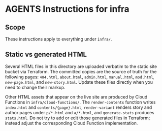 # AGENTS Instructions for infra

## Scope

These instructions apply to everything under `infra/`.

## Static vs generated HTML

Several HTML files in this directory are uploaded verbatim to the static site
bucket via Terraform. The committed copies are the source of truth for the
following pages: `404.html`, `about.html`, `admin.html`, `manual.html`,
`mod.html`, `new-page.html`, and `new-story.html`. Update these files directly
when you need to change their markup.

Other HTML assets that appear on the live site are produced by Cloud Functions
in `infra/cloud-functions/`. The `render-contents` function writes `index.html`
and `contents/{page}.html`, `render-variant` renders story and author pages
under `p/*.html` and `a/*.html`, and `generate-stats` produces `stats.html`.
Do not try to add or edit those generated files in Terraform; instead adjust
the corresponding Cloud Function implementation.
